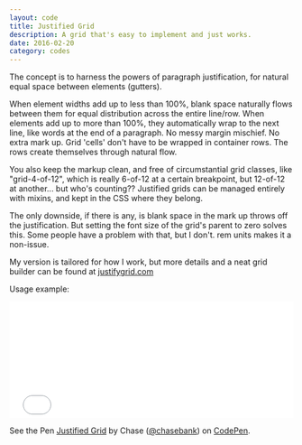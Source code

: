 ```yaml
---
layout: code
title: Justified Grid
description: A grid that's easy to implement and just works.
date: 2016-02-20
category: codes
---
```


The concept is to harness the powers of paragraph justification, for natural equal space between elements (gutters).

When element widths add up to less than 100%, blank space naturally flows between them for equal distribution across the entire line/row. When elements add up to more than 100%, they automatically wrap to the next line, like words at the end of a paragraph. No messy margin mischief. No extra mark up. Grid 'cells' don't have to be wrapped in container rows. The rows create themselves through natural flow.

You also keep the markup clean, and free of circumstantial grid classes, like "grid-4-of-12", which is really 6-of-12 at a certain breakpoint, but 12-of-12 at another... but who's counting?? Justified grids can be managed entirely with mixins, and kept in the CSS where they belong.

The only downside, if there is any, is blank space in the mark up throws off the justification. But setting the font size of the grid's parent to zero solves this. Some people have a problem with that, but I don't. rem units makes it a non-issue.

My version is tailored for how I work, but more details and a neat grid builder can be found at [justifygrid.com](http://justifygrid.com/)

<p class="example">Usage example:</p>
<div><iframe id="cp_embed_5606ffef961c31272d33e1fa93e0cbfb" src="//codepen.io/chasebank/embed/5606ffef961c31272d33e1fa93e0cbfb?height=206&amp;theme-id=21051&amp;slug-hash=5606ffef961c31272d33e1fa93e0cbfb&amp;default-tab=result&amp;user=chasebank" scrolling="no" frameborder="0" height="206" allowtransparency="true" allowfullscreen="true" name="CodePen Embed" title="CodePen Embed" class="cp_embed_iframe undefined" style="width: 100%; overflow: hidden;"></iframe></div>

<p data-height="372" data-theme-id="21051" data-slug-hash="e21891279411a77196dcd698f8cab1d5" data-default-tab="css" data-user="chasebank" class='codepen'>See the Pen <a href='http://codepen.io/chasebank/pen/e21891279411a77196dcd698f8cab1d5/'>Justified Grid</a> by Chase (<a href='http://codepen.io/chasebank'>@chasebank</a>) on <a href='http://codepen.io'>CodePen</a>.</p>
<script async src="//assets.codepen.io/assets/embed/ei.js"></script>